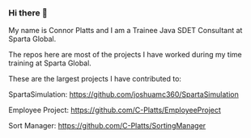 ### Hi there 👋

<!--
**C-Platts/C-Platts** is a ✨ _special_ ✨ repository because its `README.md` (this file) appears on your GitHub profile.

Here are some ideas to get you started:

- 🔭 I’m currently working on ...
- 🌱 I’m currently learning ...
- 👯 I’m looking to collaborate on ...
- 🤔 I’m looking for help with ...
- 💬 Ask me about ...
- 📫 How to reach me: ...
- 😄 Pronouns: ...
- ⚡ Fun fact: ...
-->

My name is Connor Platts and I am a Trainee Java SDET Consultant at Sparta Global.

The repos here are most of the projects I have worked during my time training at Sparta Global.

These are the largest projects I have contributed to:

SpartaSimulation: https://github.com/joshuamc360/SpartaSimulation

Employee Project: https://github.com/C-Platts/EmployeeProject

Sort Manager: https://github.com/C-Platts/SortingManager

